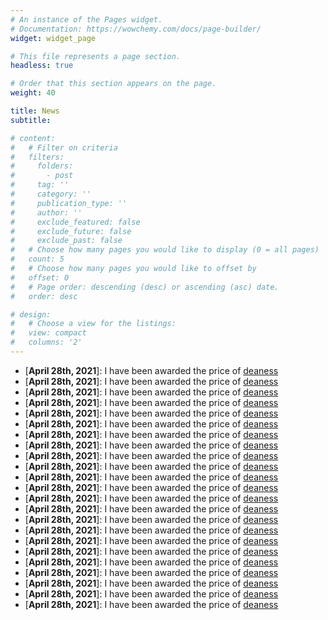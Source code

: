 ```yaml
---
# An instance of the Pages widget.
# Documentation: https://wowchemy.com/docs/page-builder/
widget: widget_page

# This file represents a page section.
headless: true

# Order that this section appears on the page.
weight: 40

title: News
subtitle:

# content:
#   # Filter on criteria
#   filters:
#     folders:
#       - post
#     tag: ''
#     category: ''
#     publication_type: ''
#     author: ''
#     exclude_featured: false
#     exclude_future: false
#     exclude_past: false
#   # Choose how many pages you would like to display (0 = all pages)
#   count: 5
#   # Choose how many pages you would like to offset by
#   offset: 0
#   # Page order: descending (desc) or ascending (asc) date.
#   order: desc

# design:
#   # Choose a view for the listings:
#   view: compact
#   columns: '2'
---
```

* [**April 28th, 2021**]: I have been awarded the price of [deaness](http://izzeddin.net/)
* [**April 28th, 2021**]: I have been awarded the price of [deaness](http://izzeddin.net/)
* [**April 28th, 2021**]: I have been awarded the price of [deaness](http://izzeddin.net/)
* [**April 28th, 2021**]: I have been awarded the price of [deaness](http://izzeddin.net/)
* [**April 28th, 2021**]: I have been awarded the price of [deaness](http://izzeddin.net/)
* [**April 28th, 2021**]: I have been awarded the price of [deaness](http://izzeddin.net/)
* [**April 28th, 2021**]: I have been awarded the price of [deaness](http://izzeddin.net/)
* [**April 28th, 2021**]: I have been awarded the price of [deaness](http://izzeddin.net/)
* [**April 28th, 2021**]: I have been awarded the price of [deaness](http://izzeddin.net/)
* [**April 28th, 2021**]: I have been awarded the price of [deaness](http://izzeddin.net/)
* [**April 28th, 2021**]: I have been awarded the price of [deaness](http://izzeddin.net/)
* [**April 28th, 2021**]: I have been awarded the price of [deaness](http://izzeddin.net/)
* [**April 28th, 2021**]: I have been awarded the price of [deaness](http://izzeddin.net/)
* [**April 28th, 2021**]: I have been awarded the price of [deaness](http://izzeddin.net/)
* [**April 28th, 2021**]: I have been awarded the price of [deaness](http://izzeddin.net/)
* [**April 28th, 2021**]: I have been awarded the price of [deaness](http://izzeddin.net/)
* [**April 28th, 2021**]: I have been awarded the price of [deaness](http://izzeddin.net/)
* [**April 28th, 2021**]: I have been awarded the price of [deaness](http://izzeddin.net/)
* [**April 28th, 2021**]: I have been awarded the price of [deaness](http://izzeddin.net/)
* [**April 28th, 2021**]: I have been awarded the price of [deaness](http://izzeddin.net/)
* [**April 28th, 2021**]: I have been awarded the price of [deaness](http://izzeddin.net/)
* [**April 28th, 2021**]: I have been awarded the price of [deaness](http://izzeddin.net/)
* [**April 28th, 2021**]: I have been awarded the price of [deaness](http://izzeddin.net/)
